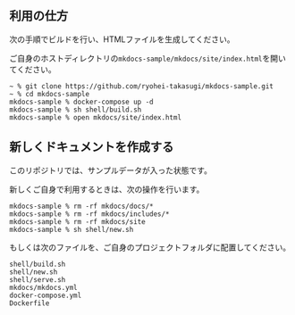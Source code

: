 ## 利用の仕方

次の手順でビルドを行い、HTMLファイルを生成してください。

ご自身のホストディレクトリの`mkdocs-sample/mkdocs/site/index.html`を開いてください。

```
~ % git clone https://github.com/ryohei-takasugi/mkdocs-sample.git
~ % cd mkdocs-sample
mkdocs-sample % docker-compose up -d
mkdocs-sample % sh shell/build.sh
mkdocs-sample % open mkdocs/site/index.html
```

## 新しくドキュメントを作成する

このリポジトリでは、サンプルデータが入った状態です。

新しくご自身で利用するときは、次の操作を行います。

```
mkdocs-sample % rm -rf mkdocs/docs/* 
mkdocs-sample % rm -rf mkdocs/includes/* 
mkdocs-sample % rm -rf mkdocs/site
mkdocs-sample % sh shell/new.sh
```

もしくは次のファイルを、ご自身のプロジェクトフォルダに配置してください。

```
shell/build.sh
shell/new.sh
shell/serve.sh
mkdocs/mkdocs.yml
docker-compose.yml
Dockerfile
```